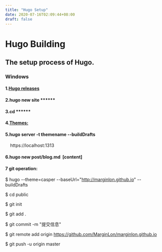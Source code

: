 ```yaml
---
title: "Hugo Setup"
date: 2020-07-16T02:09:44+08:00
draft: false
---
```

# Hugo Building

## The setup process of Hugo.

### Windows

#### 1.[Hugo releases](https://github.com/gohugoio/hugo/releases)

#### 2.hugo new site ******<!-- myblog name -->

#### 3.cd ******<!-- root -->

#### 4.[Themes:](https://themes.gohugo.io/)

#### 5.hugo server -t themename --buildDrafts

&nbsp;&nbsp;&nbsp;&nbsp;https://localhost:1313

#### 6.hugo new post/blog.md&nbsp;&nbsp;[content]

#### 7 git operation:
$ hugo --theme=casper --baseUrl="http://marginlon.github.io" --buildDrafts

$ cd public

$ git init

$ git add .

$ git commit -m "提交信息"

$ git remote add origin https://github.com/MarginLon/marginlon.github.io

$ git push -u origin master
